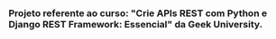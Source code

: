 ### Projeto referente ao curso: "Crie APIs REST com Python e Django REST Framework: Essencial" da Geek University.
